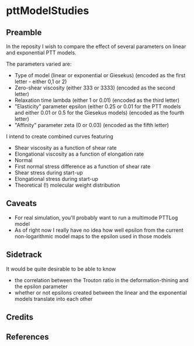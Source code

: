 # pttModelStudies

## Preamble
In the reposity I wish to compare the effect of several parameters on linear and exponential PTT models.

The parameters varied are:

* Type of model (linear or exponential or Giesekus) (encoded as the first letter - either 0,1 or 2)
* Zero-shear viscosity (either 333 or 3333) (encoded as the second letter)
* Relaxation time lambda (either 1 or 0.01) (encoded as the third letter)
* "Elasticity" parameter epsilon (either 0.25 or 0.01 for the PTT models and either 0.01 or 0.5 for the Giesekus models) (encoded as the fourth letter)
* "Affinity" parameter zeta (0 or 0.03) (encoded as the fifth letter)

I intend to create combined curves featuring

* Shear viscosity as a function of shear rate
* Elongational viscosity as a function of elongation rate
* Normal
* First normal stress difference as a function of shear rate
* Shear stress during start-up
* Elongational stress during start-up
* Theoretical (!) molecular weight distribution

## Caveats
* For real simulation, you'll probably want to run a multimode PTTLog model
* As of right now I really have no idea how well epsilon from the current non-logarithmic model maps to the epsilon used in those models 

## Sidetrack

It would be quite desirable to be able to know
* the correlation between the Trouton ratio in the deformation-thining and the epsilon parameter
* whether or not epsilons created between the linear and the exponential models translate into each other

## 

## Credits

## References
